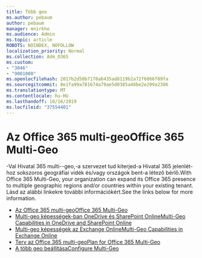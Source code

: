 ```yaml
---
title: Több geo
ms.author: pebaum
author: pebaum
manager: mnirkhe
ms.audience: Admin
ms.topic: article
ROBOTS: NOINDEX, NOFOLLOW
localization_priority: Normal
ms.collection: Adm_O365
ms.custom:
- "3046"
- "9001088"
ms.openlocfilehash: 2017b2d50b7170a6435ad8119b2a72f6066f89fa
ms.sourcegitcommit: 8e1fa99a781674a79ae5d0385a48be2e209a2386
ms.translationtype: MT
ms.contentlocale: hu-HU
ms.lasthandoff: 10/16/2019
ms.locfileid: "37554401"
---
```

# <a name="office-365-multi-geo"></a><span data-ttu-id="cd55c-102">Az Office 365 multi-geo</span><span class="sxs-lookup"><span data-stu-id="cd55c-102">Office 365 Multi-Geo</span></span>

<span data-ttu-id="cd55c-103">-Val Hivatal 365 multi--geo,-a szervezet tud kiterjed-a Hivatal 365 jelenlét-hoz sokszoros geográfiai vidék és/vagy országok bent-a létező bérlő.</span><span class="sxs-lookup"><span data-stu-id="cd55c-103">With Office 365 Multi-Geo, your organization can expand its Office 365 presence to multiple geographic regions and/or countries within your existing tenant.</span></span> <span data-ttu-id="cd55c-104">Lásd az alábbi linkekre további információkért.</span><span class="sxs-lookup"><span data-stu-id="cd55c-104">See the links below for more information.</span></span>

- [<span data-ttu-id="cd55c-105">Az Office 365 multi-geo</span><span class="sxs-lookup"><span data-stu-id="cd55c-105">Office 365 Multi-Geo</span></span>](https://docs.microsoft.com/office365/enterprise/office-365-multi-geo)
- [<span data-ttu-id="cd55c-106">Multi-geo képességek-ban OneDrive és SharePoint Online</span><span class="sxs-lookup"><span data-stu-id="cd55c-106">Multi-Geo Capabilities in OneDrive and SharePoint Online</span></span>](https://docs.microsoft.com/office365/enterprise/multi-geo-capabilities-in-onedrive-and-sharepoint-online-in-office-365)
- [<span data-ttu-id="cd55c-107">Multi-geo képességek az Exchange Online</span><span class="sxs-lookup"><span data-stu-id="cd55c-107">Multi-Geo Capabilities in Exchange Online</span></span>](https://docs.microsoft.com/office365/enterprise/multi-geo-capabilities-in-exchange-online)
- [<span data-ttu-id="cd55c-108">Terv az Office 365 multi-geo</span><span class="sxs-lookup"><span data-stu-id="cd55c-108">Plan for Office 365 Multi-Geo</span></span>](https://docs.microsoft.com/office365/enterprise/plan-for-multi-geo)
- [<span data-ttu-id="cd55c-109">A több geo beállítása</span><span class="sxs-lookup"><span data-stu-id="cd55c-109">Configure Multi-Geo</span></span>](https://docs.microsoft.com/office365/enterprise/multi-geo-tenant-configuration)
